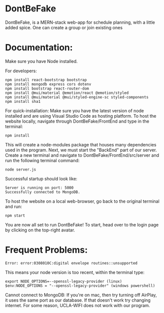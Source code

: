 # DontBeFake
DontBeFake, is a MERN-stack web-app for schedule planning, with a little added spice. One can create a group or join existing ones

# Documentation:
Make sure you have Node installed.

For developers:
```
npm install react-bootstrap bootstrap
npm install mongodb express cors dotenv
npm install bootstrap react-router-dom
npm install @mui/material @emotion/react @emotion/styled
npm install @mui/material @mui/styled-engine-sc styled-components
npm install sha1
```

For quick-installation:
Make sure you have the latest version of node installed and are using Visual Studio Code as hosting platform.
To host the website locally, navigate through DontBeFake/FrontEnd and type in the terminal:
```
npm install
```
This will create a node-modules package that houses many dependencies used in the program. 
Next, we must start the "BackEnd" part of our server.
Create a new terminal and navigate to DontBeFake/FrontEnd/src/server and run the following terminal command:
```
node server.js
```
Successful startup should look like:
```
Server is running on port: 5000
Successfully connected to MongoDB.
```


To host the website on a local web-browser, go back to the original terminal and run:
```
npm start
```
You are now all set to run DontBeFake! To start, head over to the login page by clicking on the top-right avatar. 


# Frequent Problems:
```
Error: error:0308010C:digital envelope routines::unsupported
```
This means your node version is too recent, within the terminal type:
```
export NODE_OPTIONS=--openssl-legacy-provider (linux)
$env:NODE_OPTIONS = "--openssl-legacy-provider" (windows powershell) 
```
Cannot connect to MongoDB: 
If you're on mac, then try turning off AirPlay, it uses the same port as our database.
If that doesn't work try changing internet. For some reason, UCLA-WIFI does not work with our program. 



